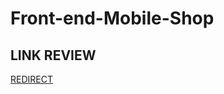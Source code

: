 # Front-end-Mobile-Shop

## LINK REVIEW
[REDIRECT](https://it-s-thesis.github.io/Front-end-Mobile-Shop/index.html)
